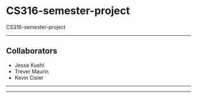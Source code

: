 # CS316-semester-project

CS316-semester-project

---

## Collaborators

- Jesse Kuehl
- Trever Maurin
- Kevin Cisler


---
---
